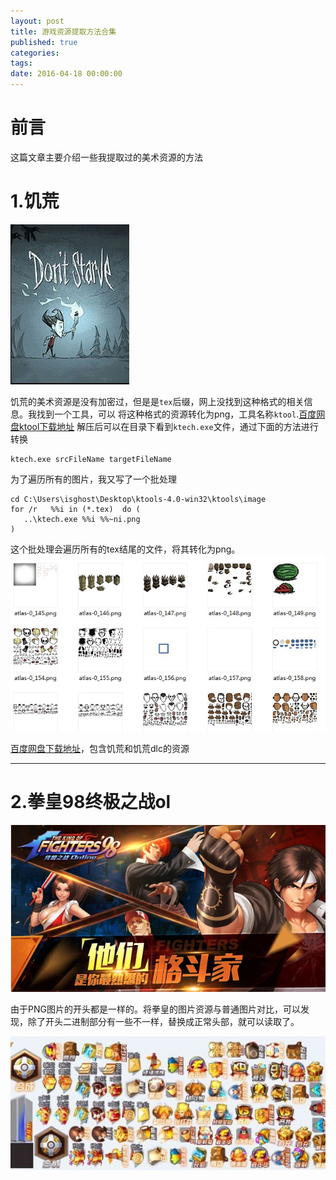 ```yaml
---
layout: post
title: 游戏资源提取方法合集
published: true
categories:
tags:
date: 2016-04-18 00:00:00
---
```


前言
===
这篇文章主要介绍一些我提取过的美术资源的方法

1.饥荒
===

![dontsarve](/images/resextract/dontstarve_2.jpg)

饥荒的美术资源是没有加密过，但是是```tex```后缀，网上没找到这种格式的相关信息。我找到一个工具，可以
将这种格式的资源转化为png，工具名称```ktool```.[百度网盘ktool下载地址](http://pan.baidu.com/s/1dEEN7dn)
解压后可以在目录下看到```ktech.exe```文件，通过下面的方法进行转换

	ktech.exe srcFileName targetFileName

为了遍历所有的图片，我又写了一个批处理

	cd C:\Users\isghost\Desktop\ktools-4.0-win32\ktools\image
	for /r   %%i in (*.tex)  do (
	   ..\ktech.exe %%i %%~ni.png
	)

这个批处理会遍历所有的tex结尾的文件，将其转化为png。
![dontsarve](/images/resextract/dontstarve.jpg)

[百度网盘下载地址](http://pan.baidu.com/s/1dEEN7dn)，包含饥荒和饥荒dlc的资源

---

2.拳皇98终极之战ol
===
![拳皇98](/images/resextract/ko98.jpg)

由于PNG图片的开头都是一样的。将拳皇的图片资源与普通图片对比，可以发现，除了开头二进制部分有一些不一样，替换成正常头部，就可以读取了。

![拳皇98](/images/resextract/ko98_2.jpg)